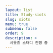 ```yaml
---
layout: list
title: Study-siots
slug: siots
menu: true
submenu: false
order: 9
description: >
  시옷즈 스터디 진행 중
---
```

